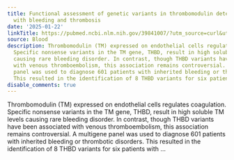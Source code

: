 ```yaml
---
title: Functional assessment of genetic variants in thrombomodulin detected in patients
  with bleeding and thrombosis
date: '2025-01-22'
linkTitle: https://pubmed.ncbi.nlm.nih.gov/39841007/?utm_source=curl&utm_medium=rss&utm_campaign=journals&utm_content=7603509&fc=None&ff=20250123170657&v=2.18.0.post9+e462414
source: Blood
description: Thrombomodulin (TM) expressed on endothelial cells regulates coagulation.
  Specific nonsense variants in the TM gene, THBD, result in high soluble TM levels
  causing rare bleeding disorder. In contrast, though THBD variants have been associated
  with venous thromboembolism, this association remains controversial. A multigene
  panel was used to diagnose 601 patients with inherited bleeding or thrombotic disorders.
  This resulted in the identification of 8 THBD variants for six patients with ...
disable_comments: true
---
```

Thrombomodulin (TM) expressed on endothelial cells regulates coagulation. Specific nonsense variants in the TM gene, THBD, result in high soluble TM levels causing rare bleeding disorder. In contrast, though THBD variants have been associated with venous thromboembolism, this association remains controversial. A multigene panel was used to diagnose 601 patients with inherited bleeding or thrombotic disorders. This resulted in the identification of 8 THBD variants for six patients with ...